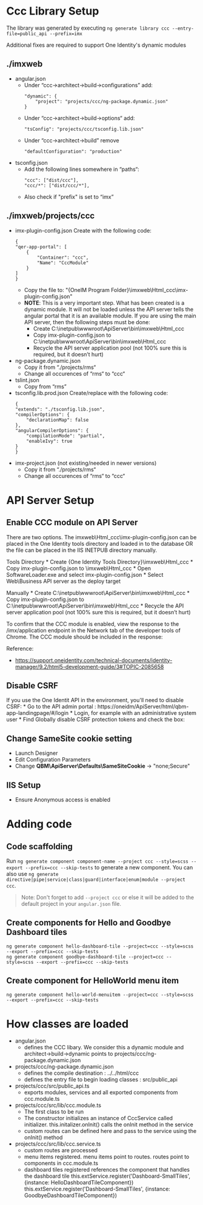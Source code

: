 # Ccc Library Setup

The library was generated by executing `ng generate library ccc --entry-file=public_api --prefix=imx`

Additional fixes are required to support One Identity's dynamic modules

## ./imxweb

* angular.json
    * Under “ccc→architect→build→configurations” add:
        ```
        "dynamic": {
            "project": "projects/ccc/ng-package.dynamic.json"
        }
        ```
    * Under “ccc→architect→build→options“ add:
        ```
        "tsConfig": "projects/ccc/tsconfig.lib.json"
        ```
    * Under “ccc→architect→build” remove 
        ```
        "defaultConfiguration": "production"
        ```
* tsconfig.json
    * Add the following lines somewhere in “paths“:
        ```
        "ccc": ["dist/ccc"],
        "ccc/*": ["dist/ccc/*"],
        ```
    * Also check if "prefix" is set to “imx”

## ./imxweb/projects/ccc

* imx-plugin-config.json
    Create with the following code:
    ```
    {
    "qer-app-portal": [
        {
            "Container": "ccc",
            "Name": "CccModule"
        }
    ]
    }
    ```
    * Copy the file to: "{OneIM Program Folder}\imxweb\Html_ccc\imx-plugin-config.json"
    * **NOTE**: This is a very important step. What has been created is a dynamic module. It will not be loaded unless the API server tells the angular portal that it is an available module. If you are using the main API server, then the following steps must be done:
        * Create C:\inetpub\wwwroot\ApiServer\bin\imxweb\Html_ccc
        * Copy imx-plugin-config.json to C:\inetpub\wwwroot\ApiServer\bin\imxweb\Html_ccc
        * Recycle the API server application pool (not 100% sure this is required, but it doesn’t hurt)
* ng-package.dynamic.json
    * Copy it from “./projects/rms“
    * Change all occurences of “rms“ to “ccc“
* tslint.json
    * Copy from “rms”                        
* tsconfig.lib.prod.json
    Create/replace with the following code:
    ```
    {
    "extends": "./tsconfig.lib.json",
    "compilerOptions": {
        "declarationMap": false
    },
    "angularCompilerOptions": {
        "compilationMode": "partial",
        "enableIvy": true
    }
    }
    ```
* imx-project.json (not existing/needed in newer versions)
    * Copy it from “./projects/rms“
    * Change all occurences of “rms“ to “ccc“

# API Server Setup

## Enable CCC module on API Server

There are two options. The imxweb\Html_ccc\imx-plugin-config.json can be placed in the One Identity tools directory and loaded in to the database OR the file can be placed in the IIS INETPUB directory manually.

Tools Directory
    * Create {One Identity Tools Directory}\imxweb\Html_ccc
    * Copy imx-plugin-config.json to \imxweb\Html_ccc
    * Open SoftwareLoader.exe and select imx-plugin-config.json
    * Select Web\Business API server as the deploy target 

Manually
    * Create C:\inetpub\wwwroot\ApiServer\bin\imxweb\Html_ccc
    * Copy imx-plugin-config.json to C:\inetpub\wwwroot\ApiServer\bin\imxweb\Html_ccc
    * Recycle the API server application pool (not 100% sure this is required, but it doesn’t hurt)

To confirm that the CCC module is enabled, view the response to the /imx/application endpoint in the Network tab of the developer tools of Chrome. The CCC module should be included in the response:

Reference:
* https://support.oneidentity.com/technical-documents/identity-manager/9.2/html5-development-guide/3#TOPIC-2085658

## Disable CSRF

If you use the One Identit API in the environment, you'll need to disable CSRF:
    * Go to the API admin portal : https://oneidm/ApiServer/html/qbm-app-landingpage/#/login
    * Login, for example with an administrative system user
    * Find Globally disable CSRF protection tokens and check the box:

## Change SameSite cookie setting

* Launch Designer
* Edit Configuration Parameters
* Change **QBM\ApiServer\Defaults\SameSiteCookie** -> "none;Secure"

## IIS Setup

* Ensure Anonymous access is enabled


# Adding code

## Code scaffolding

Run `ng generate component component-name --project ccc --style=scss --export --prefix=ccc --skip-tests` to generate a new component. You can also use `ng generate directive|pipe|service|class|guard|interface|enum|module --project ccc`.
> Note: Don't forget to add `--project ccc` or else it will be added to the default project in your `angular.json` file. 

## Create components for Hello and Goodbye Dashboard tiles
```
ng generate component hello-dashboard-tile --project=ccc --style=scss --export --prefix=ccc --skip-tests
ng generate component goodbye-dashboard-tile --project=ccc --style=scss --export --prefix=ccc --skip-tests
```

## Create component for HelloWorld menu item
```
ng generate component hello-world-menuitem --project=ccc --style=scss --export --prefix=ccc --skip-tests
```


# How classes are loaded

* angular.json 
    - defines the CCC libary. We consider this a dynamic module and architect->build->dynamic points to projects/ccc/ng-package.dynamic.json
* projects/ccc/ng-package.dynamic.json 
    - defines the compile destination : ../../html/ccc
    - defines the entry file to begin loading classes : src/public_api
* projects/ccc/src/public_api.ts
    - exports modules, services and all exported components from ccc.module.ts
* projects/ccc/src/lib/ccc.module.ts
    - The first class to be run
    - The constructor initializes an instance of CccService called initializer. this.initalizer.onInit() calls the onInit method in the service
    - custom routes can be defined here and pass to the service using the onInit() method
* projects/ccc/src/lib/ccc.service.ts
    - custom routes are processed
    - menu items registered. 
        menu items point to routes. routes point to components in ccc.module.ts
    - dashboard tiles registered
        references the component that handles the dashboard tile
            this.extService.register('Dashboard-SmallTiles', {instance: HelloDashboardTileComponent})
            this.extService.register('Dashboard-SmallTiles', {instance: GoodbyeDashboardTileComponent})
